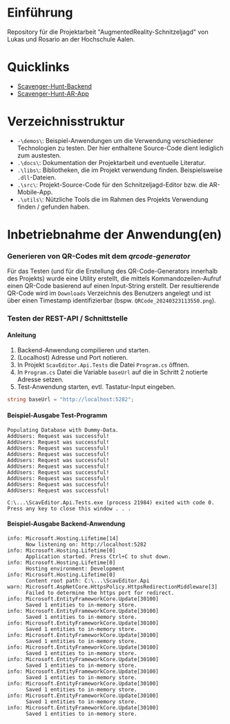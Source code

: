# Einführung

Repository für die Projektarbeit "AugmentedReality-Schnitzeljagd" von Lukas und Rosario an der Hochschule Aalen.

# Quicklinks

- [Scavenger-Hunt-Backend](src/ScavengerHuntEditor-Backend/README.md)
- [Scavenger-Hunt-AR-App](TODO)

# Verzeichnisstruktur

- `-\demos\`: Beispiel-Anwendungen um die Verwendung verschiedener Technologien zu testen. Der hier enthaltene Source-Code dient lediglich zum austesten.
- `.\docs\`: Dokumentation der Projektarbeit und eventuelle Literatur.
- `.\libs\`: Bibliotheken, die im Projekt verwendung finden. Beispielsweise `.dll`-Dateien.
- `.\src\`: Projekt-Source-Code für den Schnitzeljagd-Editor bzw. die AR-Mobile-App.
- `.\utils\`: Nützliche Tools die im Rahmen des Projekts Verwendung finden / gefunden haben.

# Inbetriebnahme der Anwendung(en)

### Generieren von QR-Codes mit dem _qrcode-generator_

Für das Testen (und für die Erstellung des QR-Code-Generators innerhalb des Projekts) wurde eine Utility erstellt, die mittels Kommandozeilen-Aufruf einen QR-Code basierend auf einen Input-String erstellt. Der resultierende QR-Code wird im `Downloads` Verzeichnis des Benutzers angelegt und ist über einen Timestamp identifizierbar (bspw. `QRCode_20240323113550.png`).

### Testen der REST-API / Schnittstelle

#### Anleitung

1) Backend-Anwendung compilieren und starten.
2) (Localhost) Adresse und Port notieren.
3) In Projekt `ScavEditor.Api.Tests` die Datei `Program.cs` öffnen.
4) In `Program.cs` Datei die Variable `baseUrl` auf die in Schritt 2 notierte Adresse setzen.
5) Test-Anwendung starten, evtl. Tastatur-Input eingeben.

```cs
string baseUrl = "http://localhost:5282";
```

#### Beispiel-Ausgabe Test-Programm

```
Populating Database with Dummy-Data.
AddUsers: Request was successful!
AddUsers: Request was successful!
AddUsers: Request was successful!
AddUsers: Request was successful!
AddUsers: Request was successful!
AddUsers: Request was successful!
AddUsers: Request was successful!
AddUsers: Request was successful!
AddUsers: Request was successful!
AddUsers: Request was successful!

C:\...\ScavEditor.Api.Tests.exe (process 21984) exited with code 0.
Press any key to close this window . . .
```

#### Beispiel-Ausgabe Backend-Anwendung

```
info: Microsoft.Hosting.Lifetime[14]
      Now listening on: http://localhost:5282
info: Microsoft.Hosting.Lifetime[0]
      Application started. Press Ctrl+C to shut down.
info: Microsoft.Hosting.Lifetime[0]
      Hosting environment: Development
info: Microsoft.Hosting.Lifetime[0]
      Content root path: C:\...\ScavEditor.Api
warn: Microsoft.AspNetCore.HttpsPolicy.HttpsRedirectionMiddleware[3]
      Failed to determine the https port for redirect.
info: Microsoft.EntityFrameworkCore.Update[30100]
      Saved 1 entities to in-memory store.
info: Microsoft.EntityFrameworkCore.Update[30100]
      Saved 1 entities to in-memory store.
info: Microsoft.EntityFrameworkCore.Update[30100]
      Saved 1 entities to in-memory store.
info: Microsoft.EntityFrameworkCore.Update[30100]
      Saved 1 entities to in-memory store.
info: Microsoft.EntityFrameworkCore.Update[30100]
      Saved 1 entities to in-memory store.
info: Microsoft.EntityFrameworkCore.Update[30100]
      Saved 1 entities to in-memory store.
info: Microsoft.EntityFrameworkCore.Update[30100]
      Saved 1 entities to in-memory store.
info: Microsoft.EntityFrameworkCore.Update[30100]
      Saved 1 entities to in-memory store.
info: Microsoft.EntityFrameworkCore.Update[30100]
      Saved 1 entities to in-memory store.
info: Microsoft.EntityFrameworkCore.Update[30100]
      Saved 1 entities to in-memory store.
```
